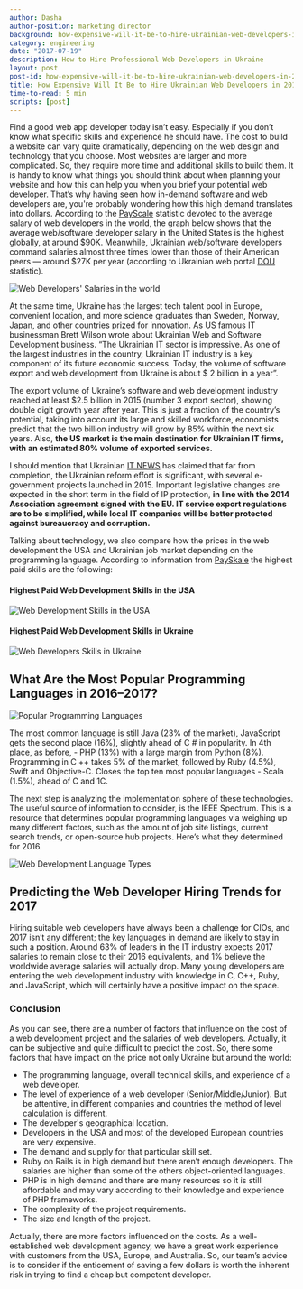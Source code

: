 ```yaml
---
author: Dasha
author-position: marketing director
background: how-expensive-will-it-be-to-hire-ukrainian-web-developers-in-2017-back
category: engineering
date: "2017-07-19"
description: How to Hire Professional Web Developers in Ukraine
layout: post
post-id: how-expensive-will-it-be-to-hire-ukrainian-web-developers-in-2017
title: How Expensive Will It Be to Hire Ukrainian Web Developers in 2017?
time-to-read: 5 min
scripts: [post]
---
```


Find a good web app developer today isn’t easy. Especially if you don’t know what specific skills and experience he should have. The cost to build a website can vary quite dramatically, depending on the web design and technology that you choose. Most websites are larger and more complicated. So, they require more time and additional skills to build them. It is handy to know what things you should think about when planning your website and how this can help you when you brief your potential web developer.
That’s why having seen how in-demand software and web developers are, you're probably wondering how this high demand translates into dollars. According to the [PayScale](https://www.payscale.com/) statistic devoted to the average salary of web developers in the world, the graph below shows that the average web/software developer salary in the United States is the highest globally, at around $90K. Meanwhile, Ukrainian web/software developers command salaries almost three times lower than those of their American peers — around $27K per year (according to Ukrainian web portal [DOU](https://dou.ua/) statistic).

![Web Developers' Salaries in the world](https://i.imgur.com/GFf4E7B.jpg)

At the same time, Ukraine has the largest tech talent pool in Europe, convenient location, and more science graduates than Sweden, Norway, Japan, and other countries prized for innovation.
As US famous IT businessman Brett Wilson wrote about Ukrainian Web and Software Development business.  “The Ukrainian IT sector is impressive. As one of the largest industries in the country, Ukrainian IT industry is a key component of its future economic success. Today, the volume of software export and web development from Ukraine is about $ 2 billion in a year”.

The export volume of Ukraine’s software and web development industry reached at least $2.5 billion in 2015 (number 3 export sector), showing double digit growth year after year. This is just a fraction of the country’s potential, taking into account its large and skilled workforce, economists predict that the two billion industry will grow by 85% within the next six years. Also, **the US market is the main destination for Ukrainian IT firms, with an estimated 80% volume of exported services.**

I should mention that Ukrainian [IT NEWS](https://www.uadn.net/) has claimed that far from completion, the Ukrainian reform effort is significant, with several e-government projects launched in 2015. Important legislative changes are expected in the short term in the field of IP protection, **in line with the 2014 Association agreement signed with the EU. IT service export regulations are to be simplified, while local IT companies will be better protected against bureaucracy and corruption.**

Talking about technology, we also compare how the prices in the web development the USA and Ukrainian job market depending on the programming language. According to information from [PaySkale](https://www.payscale.com/) the highest paid skills are the following: 

#### Highest Paid Web Development Skills in the USA

![Web Development Skills in the USA](https://i.imgur.com/OaNVoPW.jpg)

#### Highest Paid Web Development Skills in Ukraine

![Web Developers Skills in Ukraine](https://i.imgur.com/sisHR3Q.jpg)

## What Are the Most Popular Programming Languages in 2016–2017?

![Popular Programming Languages](https://i.imgur.com/OpNMqSX.png)

The most common language is still Java (23% of the market), JavaScript gets the second place (16%), slightly ahead of C # in popularity. In 4th place, as before, - PHP (13%) with a large margin from Python (8%). Programming in C ++ takes 5% of the market, followed by Ruby (4.5%), Swift and Objective-C. Closes the top ten most popular languages - Scala (1.5%), ahead of C and 1C.

The next step is analyzing the implementation sphere of these technologies. The useful source of information to consider, is the IEEE Spectrum. This is a resource that determines popular programming languages via weighing up many different factors, such as the amount of job site listings, current search trends, or open-source hub projects. Here’s what they determined for 2016.

![Web Development Language Types](https://i.imgur.com/7OqJq11.png)

## Predicting the Web Developer Hiring Trends for 2017

Hiring suitable web developers have always been a challenge for CIOs, and 2017 isn’t any different; the key languages in demand are likely to stay in such a position. Around 63% of leaders in the IT industry expects 2017 salaries to remain close to their 2016 equivalents, and 1% believe the worldwide average salaries will actually drop. Many young developers are entering the web development industry with knowledge in C, C++, Ruby, and JavaScript, which will certainly have a positive impact on the space.


### Conclusion

As you can see, there are a number of factors that influence on the cost of a web development project and the salaries of web developers. Actually, it can be subjective and quite difficult to predict the cost. So, there some factors that have impact on the price not only Ukraine but around the world:

* The programming language, overall technical skills, and experience of a web developer.
* The level of experience of a web developer (Senior/Middle/Junior). But be attentive, in different companies and countries the method of level calculation is different.
* The developer's geographical location.
* Developers in the USA and most of the developed European countries are very expensive.
* The demand and supply for that particular skill set.
* Ruby on Rails is in high demand but there aren’t enough developers. The salaries are higher than some of the others object-oriented languages.
* PHP is in high demand and there are many resources so it is still affordable and may vary according to their knowledge and experience of PHP frameworks.
* The complexity of the project requirements.
* The size and length of the project.

Actually, there are more factors influenced on the costs. As a well-established web development agency, we have a great work experience with customers from the USA, Europe, and Australia. So, our team’s advice is to consider if the enticement of saving a few dollars is worth the inherent risk in trying to find a cheap but competent developer.
